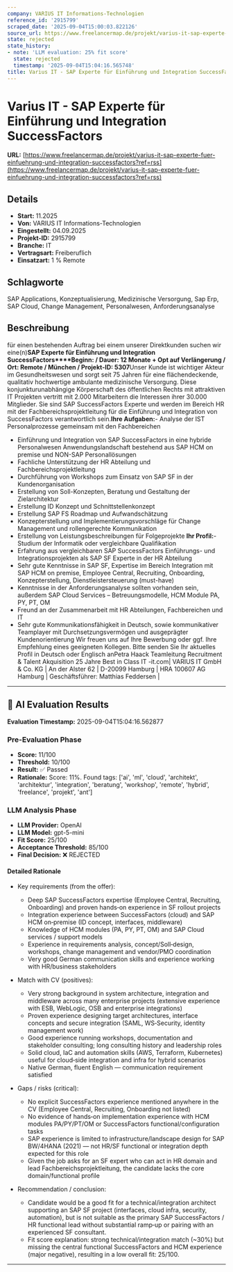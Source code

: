 ```yaml
---
company: VARIUS IT Informations-Technologien
reference_id: '2915799'
scraped_date: '2025-09-04T15:00:03.822126'
source_url: https://www.freelancermap.de/projekt/varius-it-sap-experte-fuer-einfuehrung-und-integration-successfactors?ref=rss
state: rejected
state_history:
- note: 'LLM evaluation: 25% fit score'
  state: rejected
  timestamp: '2025-09-04T15:04:16.565748'
title: Varius IT - SAP Experte für Einführung und Integration SuccessFactors
---
```



# Varius IT - SAP Experte für Einführung und Integration SuccessFactors
**URL:** [https://www.freelancermap.de/projekt/varius-it-sap-experte-fuer-einfuehrung-und-integration-successfactors?ref=rss](https://www.freelancermap.de/projekt/varius-it-sap-experte-fuer-einfuehrung-und-integration-successfactors?ref=rss)
## Details
- **Start:** 11.2025
- **Von:** VARIUS IT Informations-Technologien
- **Eingestellt:** 04.09.2025
- **Projekt-ID:** 2915799
- **Branche:** IT
- **Vertragsart:** Freiberuflich
- **Einsatzart:** 1
                                                % Remote

## Schlagworte
SAP Applications, Konzeptualisierung, Medizinische Versorgung, Sap Erp, SAP Cloud, Change Management, Personalwesen, Anforderungsanalyse

## Beschreibung
für einen bestehenden Auftrag bei einem unserer Direktkunden suchen wir eine(n)**SAP Experte für Einführung und Integration SuccessFactors****Beginn: / Dauer: 12 Monate + Opt auf Verlängerung / Ort: Remote / München / Projekt-ID: 5307**Unser Kunde ist wichtiger Akteur im Gesundheitswesen und sorgt seit 75 Jahren für eine flächendeckende, qualitativ hochwertige ambulante medizinische Versorgung. Diese konjunkturunabhängige Körperschaft des öffentlichen Rechts mit attraktiven IT Projekten vertritt mit 2.000 Mitarbeitern die Interessen ihrer 30.000 Mitglieder. Sie sind SAP SuccessFactors Experte und werden im Bereich HR mit der Fachbereichsprojektleitung für die Einführung und Integration von SuccessFactors verantwortlich sein.**Ihre Aufgaben:**- Analyse der IST Personalprozesse gemeinsam mit den Fachbereichen
- Einführung und Integration von SAP SuccessFactors in eine hybride Personalwesen Anwendungslandschaft bestehend aus SAP HCM on premise und NON-SAP Personallösungen
- Fachliche Unterstützung der HR Abteilung und Fachbereichsprojektleitung
- Durchführung von Workshops zum Einsatz von SAP SF in der Kundenorganisation
- Erstellung von Soll-Konzepten, Beratung und Gestaltung der Zielarchitektur
- Erstellung ID Konzept und Schnittstellenkonzept
- Erstellung SAP FS Roadmap und Aufwandschätzung
- Konzepterstellung und Implementierungsvorschläge für Change Management und rollengerechte Kommunikation
- Erstellung von Leistungsbeschreibungen für Folgeprojekte
**Ihr Profil:**- Studium der Informatik oder vergleichbare Qualifikation
- Erfahrung aus vergleichbaren SAP SuccessFactors Einführungs- und Integrationsprojekten als SAP SF Experte in der HR Abteilung
- Sehr gute Kenntnisse in SAP SF, Expertise im Bereich Integration mit SAP HCM on premise, Employee Central, Recruiting, Onboarding, Konzepterstellung, Dienstleistersteuerung (must-have)
- Kenntnisse in der Anforderungsanalyse sollten vorhanden sein, außerdem SAP Cloud Services – Betreuungsmodelle, HCM Module PA, PY, PT, OM
- Freund an der Zusammenarbeit mit HR Abteilungen, Fachbereichen und IT
- Sehr gute Kommunikationsfähigkeit in Deutsch, sowie kommunikativer Teamplayer mit Durchsetzungsvermögen und ausgeprägter Kundenorientierung
Wir freuen uns auf Ihre Bewerbung oder ggf. Ihre Empfehlung eines geeigneten Kollegen. Bitte senden Sie Ihr aktuelles Profil in Deutsch oder Englisch anPetra Haack Teamleitung Recruitment & Talent Akquisition 25 Jahre Best in Class IT -it.com| VARIUS IT GmbH & Co. KG | An der Alster 62 | D-20099 Hamburg | HRA 100607 AG Hamburg | Geschäftsführer: Matthias Feddersen |

---

## 🤖 AI Evaluation Results

**Evaluation Timestamp:** 2025-09-04T15:04:16.562877

### Pre-Evaluation Phase
- **Score:** 11/100
- **Threshold:** 10/100
- **Result:** ✅ Passed
- **Rationale:** Score: 11%. Found tags: ['ai', 'ml', 'cloud', 'architekt', 'architektur', 'integration', 'beratung', 'workshop', 'remote', 'hybrid', 'freelance', 'projekt', 'ant']

### LLM Analysis Phase
- **LLM Provider:** OpenAI
- **LLM Model:** gpt-5-mini
- **Fit Score:** 25/100
- **Acceptance Threshold:** 85/100
- **Final Decision:** ❌ REJECTED

#### Detailed Rationale
- Key requirements (from the offer):
  - Deep SAP SuccessFactors expertise (Employee Central, Recruiting, Onboarding) and proven hands‑on experience in SF rollout projects
  - Integration experience between SuccessFactors (cloud) and SAP HCM on‑premise (ID concept, interfaces, middleware)
  - Knowledge of HCM modules (PA, PY, PT, OM) and SAP Cloud services / support models
  - Experience in requirements analysis, concept/Soll‑design, workshops, change management and vendor/PMO coordination
  - Very good German communication skills and experience working with HR/business stakeholders

- Match with CV (positives):
  - Very strong background in system architecture, integration and middleware across many enterprise projects (extensive experience with ESB, WebLogic, OSB and enterprise integrations)
  - Proven experience designing target architectures, interface concepts and secure integration (SAML, WS‑Security, identity management work)
  - Good experience running workshops, documentation and stakeholder consulting; long consulting history and leadership roles
  - Solid cloud, IaC and automation skills (AWS, Terraform, Kubernetes) useful for cloud‑side integration and infra for hybrid scenarios
  - Native German, fluent English — communication requirement satisfied

- Gaps / risks (critical):
  - No explicit SuccessFactors experience mentioned anywhere in the CV (Employee Central, Recruiting, Onboarding not listed)
  - No evidence of hands‑on implementation experience with HCM modules PA/PY/PT/OM or SuccessFactors functional/configuration tasks
  - SAP experience is limited to infrastructure/landscape design for SAP BW/4HANA (2021) — not HR/SF functional or integration depth expected for this role
  - Given the job asks for an SF expert who can act in HR domain and lead Fachbereichsprojektleitung, the candidate lacks the core domain/functional profile

- Recommendation / conclusion:
  - Candidate would be a good fit for a technical/integration architect supporting an SAP SF project (interfaces, cloud infra, security, automation), but is not suitable as the primary SAP SuccessFactors / HR functional lead without substantial ramp‑up or pairing with an experienced SF consultant.
  - Fit score explanation: strong technical/integration match (~30%) but missing the central functional SuccessFactors and HCM experience (major negative), resulting in a low overall fit: 25/100.

---

